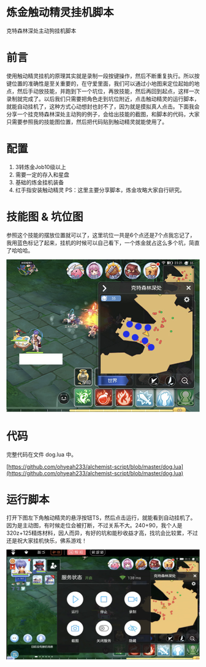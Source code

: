 # 炼金触动精灵挂机脚本

克特森林深处主动狗挂机脚本

# 前言

使用触动精灵挂机的原理其实就是录制一段按键操作，然后不断重复执行。所以按键位置的准确性是至关重要的，在守爱里面，我们可以通过小地图来定位起始的地点，然后手动放技能，并跑到下一个坑位，再放技能，然后再回到起点，这样一次录制就完成了。以后我们只需要把角色走到坑位附近，点击触动精灵的运行脚本，就能自动挂机了，这种方式心动想封也封不了，因为就是摸拟真人点击。下面我会分享一个挂克特森林深处主动狗的例子，会给出技能的截图，和脚本的代码，大家只需要参照我的技能图位置，然后把代码贴到触动精灵就能使用了。

# 配置

1. 3转炼金Job10级以上
2. 需要一定的存入和星盘
3. 基础的炼金挂机装备
4. 红手指安装触动精灵
PS：这里主要分享脚本，炼金攻略大家自行研究。

# 技能图 & 坑位图

参照这个技能的摆放位置就可以了，这里坑位一共是6个点还是7个点我忘记了，我用蓝色标记了起来，挂机的时候可以自己看下，一个炼金就占这么多个坑，简直了哈哈哈。

![alt](https://github.com/ohyeah233/alchemist-script/blob/master/ro-1.jpg)

# 代码

完整代码在文件 dog.lua 中。

[https://github.com/ohyeah233/alchemist-script/blob/master/dog.lua](https://github.com/ohyeah233/alchemist-script/blob/master/dog.lua)

# 运行脚本

打开下图左下角触动精灵的悬浮按钮TS，然后点击运行，就能看到自动挂机了。因为是主动图，有时候走位会被打断，不过关系不大。240+90，我个人是320z+125精炼材料，因人而异，有好的坑和能秒收益才高，找坑会比较累，不过还是祝大家挂机快乐，佛系游戏！

![alt](https://github.com/ohyeah233/alchemist-script/blob/master/ro-3.jpg)
